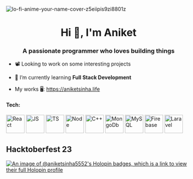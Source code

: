
![lo-fi-anime-your-name-cover-z5eiipis9zi8801z](https://github.com/aniketsinha5552/aniketsinha5552/assets/104712880/e4561587-2789-4b25-b533-4394ed20cfa0)

<h1 align="center">Hi 👋, I'm Aniket</h1>
<h3 align="center">A passionate programmer who loves building things</h3>


- 📽️ Looking to work on some interesting projects

- 🌱 I’m currently learning **Full Stack Development**
  
- My works 🖥️: https://aniketsinha.life

<div style={{margin:0}}>
<h4>Tech:</h4>
<span title="React"><img height=50 width=50 src="https://upload.wikimedia.org/wikipedia/commons/thumb/a/a7/React-icon.svg/2300px-React-icon.svg.png" alt="React"/></span>
<span title="Javascript"><img height=50 width=50 src="https://upload.wikimedia.org/wikipedia/commons/thumb/6/6a/JavaScript-logo.png/800px-JavaScript-logo.png" alt="JS"/></span>
<span title="Typescript"><img height=50 width=50 src="https://www.svgrepo.com/show/374144/typescript.svg" alt="TS"/></span>
<span title="NodeJs"><img height=50 width=50 src="https://seeklogo.com/images/N/nodejs-logo-FBE122E377-seeklogo.com.png" alt="Node"/></span>
<span title="C++"><img height=50 width=50 src="https://prepinsta.com/wp-content/uploads/2021/10/OOps-in-c-programming.webp" alt="C++"/></span>
<span title="MongoDb"><img height=50 width=50 src="https://images.crunchbase.com/image/upload/c_lpad,h_256,w_256,f_auto,q_auto:eco,dpr_1/erkxwhl1gd48xfhe2yld" alt="MongoDb"/></span>
<!-- <span title="C#"><img  height=50 width=50 src="https://images.ctfassets.net/23aumh6u8s0i/1IKVNqiLhNURzZXp652sEu/4379cfba19f0e19873af6074d3017f70/csharp" alt="C#"/></span> -->
<span title="MySql"><img height=50 width=50 src="https://www.freepnglogos.com/uploads/logo-mysql-png/logo-mysql-mysql-logo-png-images-are-download-crazypng-21.png" alt="MySQL"/></span>
<span title="Firebase"><img height=50 width=50 src="https://cdn.iconscout.com/icon/free/png-256/free-firebase-3628772-3030134.png" alt="Firebase"/></span>
<!-- <span title="Go"><img height=50 width=50 src="https://go.dev/blog/go-brand/Go-Logo/PNG/Go-Logo_Blue.png" alt="GoLang" text="Go"/></span> -->
<span title="Laravel"><img height=50 width=50 src="https://upload.wikimedia.org/wikipedia/commons/thumb/9/9a/Laravel.svg/1200px-Laravel.svg.png" alt="Laravel" /></span>

## Hacktoberfest 23
[![An image of @aniketsinha5552's Holopin badges, which is a link to view their full Holopin profile](https://holopin.me/aniketsinha5552)](https://holopin.io/@aniketsinha5552)
  

  

  



</div>

<br>
<!-- <p><img align="center" src="https://github-readme-stats.vercel.app/api/top-langs?username=aniketsinha5552&show_icons=true&locale=en" alt="aniketsinha5552" /></p> -->



